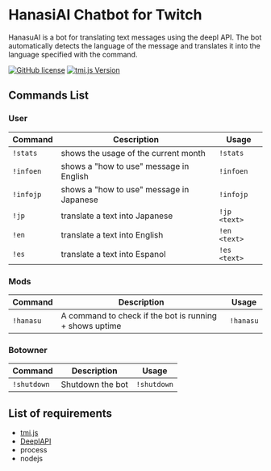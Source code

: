 # HanasiAI Chatbot for Twitch
HanasuAI is a bot for translating text messages using the deepl API. The bot automatically detects the language of the message and translates it into the language specified with the command. 

[![GitHub license](https://img.shields.io/badge/license-MIT-blue.svg)](https://github.com/BielefeldJ/HanasuAI/blob/main/LICENSE)
[![tmi.js Version](https://img.shields.io/badge/tmi.js-1.8.3-success)](https://www.npmjs.org/package/tmi.js)


Commands List
-------------

### User ###

Command | Cescription | Usage
----------------|--------------|-------
`!stats` | shows the usage of the current month | `!stats`
`!infoen` | shows a "how to use" message in English | `!infoen`
`!infojp` | shows a "how to use" message in Japanese | `!infojp`
`!jp` | translate a text into Japanese | `!jp <text>`
`!en` | translate a text into English | `!en <text>`
`!es` | translate a text into Espanol | `!es <text>`



### Mods ###
Command | Description | Usage
----------------|--------------|-------
`!hanasu` | A command to check if the bot is running + shows uptime | `!hanasu`

### Botowner ###
Command | Description | Usage
----------------|--------------|-------
`!shutdown` | Shutdown the bot | `!shutdown`


List of requirements
-------------
* [tmi.js](https://github.com/tmijs/tmi.js)
* [DeeplAPI](https://www.deepl.com/pro?cta=header-prices/)
* process
* nodejs
    
